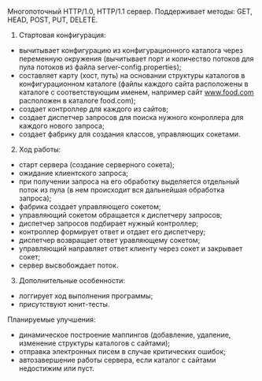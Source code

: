 Многопоточный HTTP/1.0, HTTP/1.1 сервер. Поддерживает методы: GET, HEAD, POST, PUT, DELETE.

1) Стартовая конфигурация:
- вычитывает конфигурацию из конфигурационного каталога через переменную окружения (вычитывает порт и количество потоков для пула потоков из файла server-config.properties);
- составляет карту (хост, путь) на основании структуры каталогов в конфигурационном каталоге (файлы каждого сайта расположены в каталоге с соответствующим именем, например сайт www.food.com расположен в каталоге food.com);
- создает контроллер для каждого из сайтов;
- создает диспетчер запросов для поиска нужного конроллера для каждого нового запроса;
- создает фабрику для создания классов, управляющих сокетами.

2) Ход работы:
- старт сервера (создание серверного сокета);
- ожидание клиентского запроса;
- при получении запроса на его обработку выделяется отдельный поток из пула (в нем происходит вся дальнейшая обработка запроса);
- фабрика создает управляющего сокетом;
- управляющий сокетом обращается к диспетчеру запросов;
- диспетчер запросов подбирает нужный контроллер;
- контроллер формирует ответ и отдает его диспетчеру;
- диспетчер возвращает ответ уравляющему сокетом;
- управляющий направляет ответ клиенту через сокет и закрывает сокет;
- сервер высвобождает поток.

3) Дополнительные особенности:
- логгирует ход выполнения программы;
- присутствуют юнит-тесты.

Планируемые улучшения:
- динамическое построение маппингов (добавление, удаление, изменение структуры каталогов с сайтами);
- отправка электронных писем в случае критических ошибок;
- автозавершение работы сервера, если каталог с сайтами недостижим или пуст.
